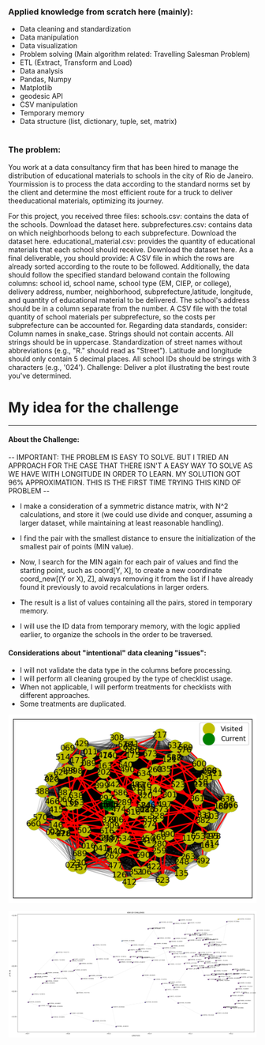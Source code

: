 ### Applied knowledge from scratch here (mainly):

- Data cleaning and standardization
- Data manipulation
- Data visualization
- Problem solving (Main algorithm related: Travelling Salesman Problem)
- ETL (Extract, Transform and Load)
- Data analysis
- Pandas, Numpy
- Matplotlib
- geodesic API
- CSV manipulation
- Temporary memory
- Data structure (list, dictionary, tuple, set, matrix)



#
### The problem:
   
   
You work at a data consultancy firm that has been hired to manage the distribution of educational materials to schools in the city of Rio de Janeiro. Yourmission is to process the data according to the standard norms set by the client and determine the most efficient route for a truck to deliver theeducational materials, optimizing its journey.

For this project, you received three files:
schools.csv: contains the data of the schools. Download the dataset here.
subprefectures.csv: contains data on which neighborhoods belong to each subprefecture. Download the dataset here.
educational_material.csv: provides the quantity of educational materials that each school should receive. Download the dataset here.
As a final deliverable, you should provide:
A CSV file in which the rows are already sorted according to the route to be followed. Additionally, the data should follow the specified standard belowand contain the following columns: school id, school name, school type (EM, CIEP, or college), delivery address, number, neighborhood, subprefecture,latitude, longitude, and quantity of educational material to be delivered. The school's address should be in a column separate from the number.
A CSV file with the total quantity of school materials per subprefecture, so the costs per subprefecture can be accounted for.
Regarding data standards, consider:
Column names in snake_case.
Strings should not contain accents.
All strings should be in uppercase.
Standardization of street names without abbreviations (e.g., "R." should read as "Street").
Latitude and longitude should only contain 5 decimal places.
All school IDs should be strings with 3 characters (e.g., '024').
Challenge: Deliver a plot illustrating the best route you've determined.

# My idea for the challenge

----
#### About the Challenge:

-- IMPORTANT: THE PROBLEM IS EASY TO SOLVE. BUT I TRIED AN APPROACH FOR THE CASE THAT THERE ISN'T A EASY WAY TO SOLVE AS WE HAVE WITH LONGITUDE IN ORDER TO LEARN. MY SOLUTION GOT 96% APPROXIMATION. THIS IS THE FIRST TIME TRYING THIS KIND OF PROBLEM -- 

- I make a consideration of a symmetric distance matrix, with N^2 calculations, and store it (we could use divide and conquer, assuming a larger dataset, while maintaining at least reasonable handling).

- I find the pair with the smallest distance to ensure the initialization of the smallest pair of points (MIN value).

- Now, I search for the MIN again for each pair of values and find the starting point, such as coord[Y, X], to create a new coordinate coord_new[(Y or X), Z], always removing it from the list if I have already found it previously to avoid recalculations in larger orders.

- The result is a list of values containing all the pairs, stored in temporary memory.

- I will use the ID data from temporary memory, with the logic applied earlier, to organize the schools in the order to be traversed.

#### Considerations about "intentional" data cleaning "issues":

- I will not validate the data type in the columns before processing.
- I will perform all cleaning grouped by the type of checklist usage.
- When not applicable, I will perform treatments for checklists with different approaches.
- Some treatments are duplicated.


![Alt text](image.png)

![Alt text](image-1.png)